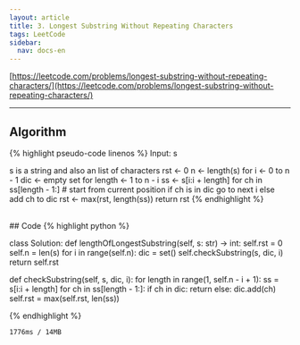 ```yaml
---
layout: article
title: 3. Longest Substring Without Repeating Characters
tags: LeetCode
sidebar:
  nav: docs-en
---
```


[https://leetcode.com/problems/longest-substring-without-repeating-characters/](https://leetcode.com/problems/longest-substring-without-repeating-characters/)

<!--more-->

---


## Algorithm
{% highlight pseudo-code linenos %}
Input: s

s is a string and also an list of characters
rst ← 0
n ← length(s)
for i ← 0 to n - 1
  dic ← empty set
  for length ← 1 to n - i
    ss ← s[i:i + length]
    for ch in ss[length - 1:]  # start from current position
      if ch is in dic
        go to next i
      else
        add ch to dic
        rst ← max(rst, length(ss))
return rst
{% endhighlight %}

<br>
## Code
{% highlight python %}

class Solution:
  def lengthOfLongestSubstring(self, s: str) -> int:
    self.rst = 0
    self.n = len(s)
    for i in range(self.n):
      dic = set()
      self.checkSubstring(s, dic, i)
    return self.rst

  def checkSubstring(self, s, dic, i):
    for length in range(1, self.n - i + 1):
      ss = s[i:i + length]
      for ch in ss[length - 1:]:
        if ch in dic:
          return
        else:
          dic.add(ch)
          self.rst = max(self.rst, len(ss))

{% endhighlight %}

    1776ms / 14MB
